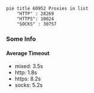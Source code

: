 
```mermaid
pie title 60952 Proxies in list
    "HTTP" : 28269
    "HTTPS": 10024
    "SOCKS" : 30757
```

### Some Info
#### Average Timeout

- mixed: 3.5s
- http: 1.8s
- https: 8.2s
- socks: 5.2s
